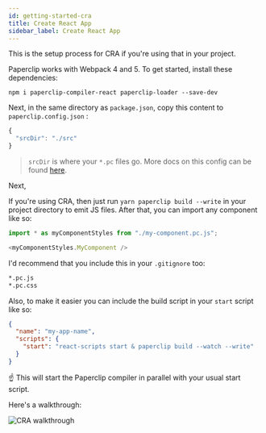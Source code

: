 ```yaml
---
id: getting-started-cra
title: Create React App
sidebar_label: Create React App
---
```


<!-- TODO: #891 -->

This is the setup process for CRA if you're using that in your project.

Paperclip works with Webpack 4 and 5. To get started, install these dependencies:

```
npm i paperclip-compiler-react paperclip-loader --save-dev
```

Next, in the same directory as `package.json`, copy this content to `paperclip.config.json` :

```javascript
{
  "srcDir": "./src"
}

```

> `srcDir` is where your `*.pc` files go. More docs on this config can be found [here](configure-paperclip).

Next, 

If you're using CRA, then just run `yarn paperclip build --write` in your project directory to emit JS files. After that, you can import any component like so: 

```javascript
import * as myComponentStyles from "./my-component.pc.js";

<myComponentStyles.MyComponent />
```

I'd recommend that you include this in your `.gitignore` too:

```sh
*.pc.js
*.pc.css
```

Also, to make it easier you can include the build script in your `start` script like so:

```json
{
  "name": "my-app-name",
  "scripts": {
    "start": "react-scripts start & paperclip build --watch --write"
  }
}
```

☝ This will start the Paperclip compiler in parallel with your usual start script. 

Here's a walkthrough: 

![CRA walkthrough](/img/cra-walkthrough.gif)
